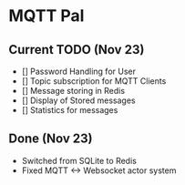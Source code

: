 # MQTT Pal

## Current TODO (Nov 23)

- [] Password Handling for User
- [] Topic subscription for MQTT Clients
- [] Message storing in Redis
- [] Display of Stored messages
- [] Statistics for messages

## Done (Nov 23)

- Switched from SQLite to Redis
- Fixed MQTT <-> Websocket actor system